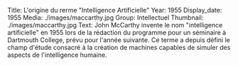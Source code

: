 Title: L'origine du rerme "Intelligence Artificielle"
Year: 1955
Display_date: 1955
Media: ./images/maccarthy.jpg
Group: Intellectuel
Thumbnail: ./images/maccarthy.jpg
Text: John McCarthy invente le nom "intelligence artificielle" en 1955 lors de la rédaction du programme pour un séminaire à Dartmouth College, prévu pour l'année suivante. Ce terme a depuis défini le champ d'étude consacré à la création de machines capables de simuler des aspects de l'intelligence humaine.